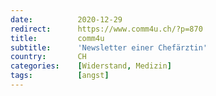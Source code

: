 ```yaml
---
date:          2020-12-29
redirect:      https://www.comm4u.ch/?p=870
title:         comm4u
subtitle:      'Newsletter einer Chefärztin'
country:       CH
categories:    [Widerstand, Medizin]
tags:          [angst]
---
```

